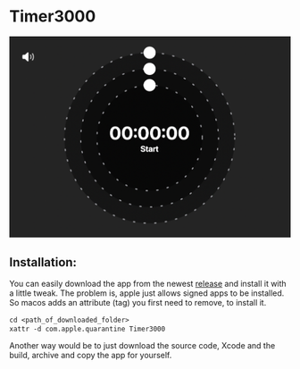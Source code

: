 #  Timer3000

![Screenshot](./Screenshot.png)

## Installation:

You can easily download the app from the newest [release](https://github.com/Jonass-K/Timer3000/releases/) and install it with a little tweak.
The problem is, apple just allows signed apps to be installed. So macos adds an attribute (tag) you first need to remove, to install it.

```
cd <path_of_downloaded_folder>
xattr -d com.apple.quarantine Timer3000
```

Another way would be to just download the source code, Xcode and the build, archive and copy the app for yourself.
